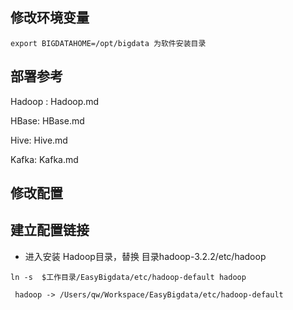 ## 修改环境变量

```
export BIGDATAHOME=/opt/bigdata 为软件安装目录
```

## 部署参考

Hadoop : Hadoop.md

HBase: HBase.md

Hive: Hive.md

Kafka: Kafka.md

## 修改配置

## 建立配置链接

- 进入安装 Hadoop目录，替换 目录hadoop-3.2.2/etc/hadoop 

  

`ln -s  $工作目录/EasyBigdata/etc/hadoop-default hadoop`

```shell
 hadoop -> /Users/qw/Workspace/EasyBigdata/etc/hadoop-default
```